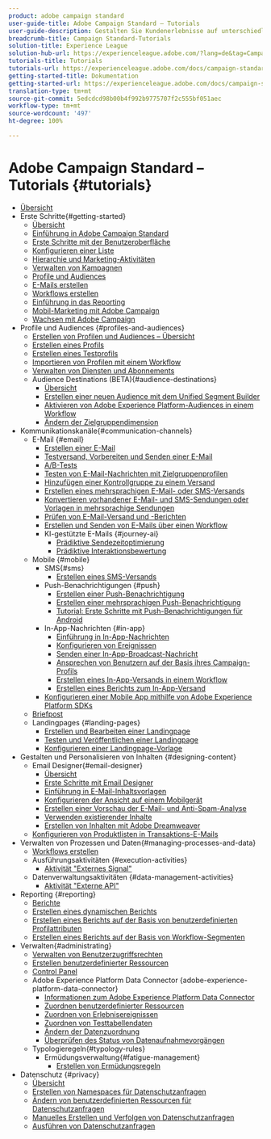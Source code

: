 ```yaml
---
product: adobe campaign standard
user-guide-title: Adobe Campaign Standard – Tutorials
user-guide-description: Gestalten Sie Kundenerlebnisse auf unterschiedlichsten Kanälen und schaffen Sie eine Umgebung für visuelle Kampagnenorchestrierungen, Interaktionsverwaltung in Echtzeit und kanalübergreifende Ausführung.
breadcrumb-title: Campaign Standard-Tutorials
solution-title: Experience League
solution-hub-url: https://experienceleague.adobe.com/?lang=de&tag=Campaign+Standard#recommended/solutions/campaign
tutorials-title: Tutorials
tutorials-url: https://experienceleague.adobe.com/docs/campaign-standard-learn/tutorials/overview.html?lang=de
getting-started-title: Dokumentation
getting-started-url: https://experienceleague.adobe.com/docs/campaign-standard/using/campaign-standard-home.html?lang=de
translation-type: tm+mt
source-git-commit: 5edcdcd98b00b4f992b9775707f2c555bf051aec
workflow-type: tm+mt
source-wordcount: '497'
ht-degree: 100%

---
```



# Adobe Campaign Standard – Tutorials {#tutorials}

+ [Übersicht](/help/overview.md)
+ Erste Schritte{#getting-started}
   + [Übersicht](/help/getting-started/getting-started-overview.md)
   + [Einführung in Adobe Campaign Standard](/help/getting-started/adobe-campaign-standard-introduction.md)
   + [Erste Schritte mit der Benutzeroberfläche](/help/getting-started/getting-started-with-the-ui.md)
   + [Konfigurieren einer Liste](/help/getting-started/configure-a-list.md)
   + [Hierarchie und Marketing-Aktivitäten](/help/getting-started/explore-hierarchy-and-marketing-activities.md)
   + [Verwalten von Kampagnen](/help/getting-started/managing-campaigns.md)
   + [Profile und Audiences](/help/getting-started/understanding-profiles-and-audiences.md)
   + [E-Mails erstellen](https://experienceleague.adobe.com/docs/campaign-standard-learn/tutorials/communication-channels/email/create-email-from-homepage.html?lang=de) 
   + [Workflows erstellen ](https://experienceleague.adobe.com/docs/campaign-standard-learn/tutorials/managing-processes-and-data/creating-a-workflow.html?lang=de)
   + [Einführung in das Reporting](/help/getting-started/reporting-with-adobe-campaign-introduction.md)
   + [Mobil-Marketing mit Adobe Campaign](/help/getting-started/mobile-marketing-with-adobe-campaign.md)
   + [Wachsen mit Adobe Campaign](/help/getting-started/growing-with-adobe-campaign.md)
+ Profile und Audiences {#profiles-and-audiences}
   + [Erstellen von Profilen und Audiences – Übersicht](/help/profiles-and-audiences/creating-profiles-and-audiences.md)
   + [Erstellen eines Profils](/help/profiles-and-audiences/creating-a-profile.md)
   + [Erstellen eines Testprofils](/help/profiles-and-audiences/test-profiles.md)
   + [Importieren von Profilen mit einem Workflow](/help/managing-processes-and-data/importing-profiles.md)
   + [Verwalten von Diensten und Abonnements](/help/managing-processes-and-data/services-and-subscriptions.md)
   + Audience Destinations (BETA){#audience-destinations}
      + [Übersicht](/help/profiles-and-audiences/audience-destinations/audience-destinations-overview.md)
      + [Erstellen einer neuen Audience mit dem Unified Segment Builder](/help/profiles-and-audiences/audience-destinations/creating-audiences-using-segment-builder.md)
      + [Aktivieren von Adobe Experience Platform-Audiences in einem Workflow](/help/profiles-and-audiences/audience-destinations/activating-aep-audiences.md)
      + [Ändern der Zielgruppendimension](/help/profiles-and-audiences/audience-destinations/changing-targeting-dimension.md)
+ Kommunikationskanäle{#communication-channels}
   + E-Mail {#email}
      + [Erstellen einer E-Mail](/help/communication-channels/email/create-email-from-homepage.md)
      + [Testversand, Vorbereiten und Senden einer E-Mail](/help/communication-channels/email/sending-test-preparing-sending-email.md)
      + [A/B-Tests](/help/communication-channels/email/a-b-testing.md)
      + [Testen von E-Mail-Nachrichten mit Zielgruppenprofilen](/help/communication-channels/email/profile-substitution.md)
      + [Hinzufügen einer Kontrollgruppe zu einem Versand](/help/communication-channels/email/control-groups.md)
      + [Erstellen eines mehrsprachigen E-Mail- oder SMS-Versands](/help/communication-channels/create-multilingual-deliveries.md)
      + [Konvertieren vorhandener E-Mail- und SMS-Sendungen oder Vorlagen in mehrsprachige Sendungen](/help/communication-channels/covert-into-multilingual-deliveries.md)
      + [Prüfen von E-Mail-Versand und -Berichten](/help/communication-channels/email/reviewing-personalized-email-delivery-and-reports.md)
      + [Erstellen und Senden von E-Mails über einen Workflow](/help/communication-channels/email/create-and-send-emails-via-workflow.md)
      + KI-gestützte E-Mails {#journey-ai}
         + [Prädiktive Sendezeitoptimierung](/help/communication-channels/email/ai-powered-emails/predictive-send-time-optimization.md)
         + [Prädiktive Interaktionsbewertung](/help/communication-channels/email/ai-powered-emails/predictive-engagement-scoring.md)
   + Mobile {#mobile}
      + SMS{#sms}
         + [Erstellen eines SMS-Versands](/help/communication-channels/mobile/sms/sms-delivery.md)
      + Push-Benachrichtigungen {#push}
         + [Erstellen einer Push-Benachrichtigung](/help/communication-channels/mobile/push-notifications/creating-a-push-notification.md)
         + [Erstellen einer mehrsprachigen Push-Benachrichtigung](/help/communication-channels/mobile/push-notifications/creating-multilingual-push-notifications.md)
         + [Tutorial: Erste Schritte mit Push-Benachrichtigungen für Android](https://experienceleague.adobe.com/docs/campaign-standard-learn/getting-started-with-push-notifications-android/introduction.html?lang=de)
      + In-App-Nachrichten {#in-app}
         + [Einführung in In-App-Nachrichten](/help/communication-channels/mobile/in-app/in-app-message-overview.md)
         + [Konfigurieren von Ereignissen](/help/communication-channels/mobile/in-app/configure-events.md)
         + [Senden einer In-App-Broadcast-Nachricht](/help/communication-channels/mobile/in-app/broadcast-in-app-message.md)
         + [Ansprechen von Benutzern auf der Basis ihres Campaign-Profils](/help/communication-channels/mobile/in-app/target-users-based-on-campaign-profile.md)
         + [Erstellen eines In-App-Versands in einem Workflow](/help/communication-channels/mobile/in-app/in-app-activity.md)
         + [Erstellen eines Berichts zum In-App-Versand](/help/communication-channels/mobile/in-app/in-app-reporting.md)
      + [Konfigurieren einer Mobile App mithilfe von Adobe Experience Platform SDKs](/help/communication-channels/mobile/configure-mobile-apps-using-aep-sdk.md)
   + [Briefpost](/help/communication-channels/direct-mail/directmail.md)
   + Landingpages {#landing-pages}
      + [Erstellen und Bearbeiten einer Landingpage](/help/communication-channels/landing-pages/landing-page-create-and-edit.md)
      + [Testen und Veröffentlichen einer Landingpage](/help/communication-channels/landing-pages/landing-page-test-and-publish.md)
      + [Konfigurieren einer Landingpage-Vorlage](/help/communication-channels/landing-pages/landing-page-configure-templates.md)
+ Gestalten und Personalisieren von Inhalten {#designing-content}
   + Email Designer{#email-designer}
      + [Übersicht](/help/designing-content/email-designer/email-designer-overview.md)
      + [Erste Schritte mit Email Designer](/help/designing-content/email-designer/getting-started-with-the-email-designer.md)
      + [Einführung in E-Mail-Inhaltsvorlagen](/help/designing-content/email-designer/email-content-templates.md)
      + [Konfigurieren der Ansicht auf einem Mobilgerät](/help/designing-content/email-designer/configure-the-mobile-view.md)
      + [Erstellen einer Vorschau der E-Mail- und Anti-Spam-Analyse](/help/designing-content/email-designer/preview-your-email.md)
      + [Verwenden existierender Inhalte](/help/designing-content/email-designer/working-with-existing-content.md)
      + [Erstellen von Inhalten mit Adobe Dreamweaver](/help/designing-content/email-designer/dreamweaver-integration.md)
   + [Konfigurieren von Produktlisten in Transaktions-E-Mails](/help/designing-content/product-listings-in-transactional-email.md)
+ Verwalten von Prozessen und Daten{#managing-processes-and-data}
   + [Workflows erstellen ](/help/managing-processes-and-data/creating-a-workflow.md)
   + Ausführungsaktivitäten {#execution-activities}
      + [Aktivität &quot;Externes Signal&quot;](/help/managing-processes-and-data/execution-activities/external-signal-activity.md)
   + Datenverwaltungsaktivitäten {#data-management-activities}
      + [Aktivität &quot;Externe API&quot;](/help/managing-processes-and-data/data-management-activities/external-api-activity.md)
+ Reporting {#reporting}
   + [Berichte](/help/getting-started/exploring-reports.md)
   + [Erstellen eines dynamischen Berichts](/help/reporting/creating-a-dynamic-report.md)
   + [Erstellen eines Berichts auf der Basis von benutzerdefinierten Profilattributen](/help/reporting/custom-profile-attributes-dynamic-reports.md)
   + [Erstellen eines Berichts auf der Basis von Workflow-Segmenten](/help/reporting/report-on-workflow-segments.md)
+ Verwalten{#administrating}
   + [Verwalten von Benutzerzugriffsrechten](/help/administrating/managing-user-access-rights.md)
   + [Erstellen benutzerdefinierter Ressourcen](https://experienceleague.adobe.com/docs/campaign-standard-learn/creating-custom-resources/introduction.html?lang=de)
   + [Control Panel](https://experienceleague.adobe.com/docs/campaign-standard-learn/control-panel/control-panel-overview.html?lang=de)
   + Adobe Experience Platform Data Connector {adobe-experience-platform-data-connector}
      + [Informationen zum Adobe Experience Platform Data Connector](/help/administrating/adobe-experience-platform-data-connector/understanding-the-adobe-experience-platform-data-connector.md)
      + [Zuordnen benutzerdefinierter Ressourcen](/help/administrating/adobe-experience-platform-data-connector/mapping-custom-resources.md)
      + [Zuordnen von Erlebnisereignissen](/help/administrating/adobe-experience-platform-data-connector/mapping-experience-events.md)
      + [Zuordnen von Testtabellendaten](/help/administrating/adobe-experience-platform-data-connector/mapping-seed-table-data.md)
      + [Ändern der Datenzuordnung](/help/administrating/adobe-experience-platform-data-connector/modifying-data-mapping.md)
      + [Überprüfen des Status von Datenaufnahmevorgängen](/help/administrating/adobe-experience-platform-data-connector/checking-status-of-data-ingestion-jobs.md)
   + Typologieregeln{#typology-rules}
      + Ermüdungsverwaltung{#fatigue-management}
         + [Erstellen von Ermüdungsregeln](/help/administrating/typology-rules/fatigue-management/create-fatigue-rules.md)
+ Datenschutz {#privacy}
   + [Übersicht](/help/privacy/privacy-overview.md)
   + [Erstellen von Namespaces für Datenschutzanfragen](/help/privacy/namespaces-for-privacy-requests.md)
   + [Ändern von benutzerdefinierten Ressourcen für Datenschutzanfragen](/help/privacy/custom-resources-for-privacy-requests.md)
   + [Manuelles Erstellen und Verfolgen von Datenschutzanfragen](/help/privacy/create-and-track-privacy-requests.md)
   + [Ausführen von Datenschutzanfragen](/help/privacy/execute-privacy-requests.md)